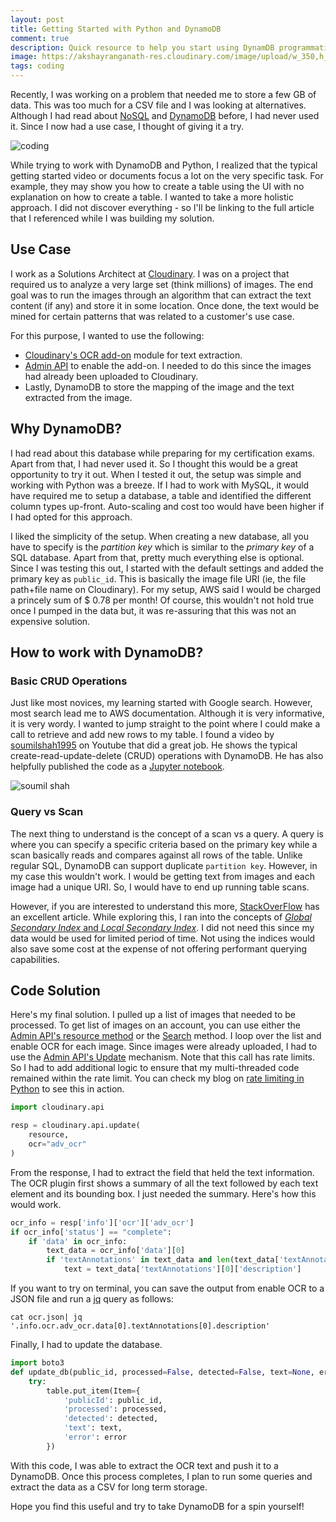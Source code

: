 ```yaml
---
layout: post
title: Getting Started with Python and DynamoDB
comment: true
description: Quick resource to help you start using DynamDB programmatically through Python.
image: https://akshayranganath-res.cloudinary.com/image/upload/w_350,h_350,f_auto,q_auto/blog/pexels-photo-169573.jpg
tags: coding
---
```


Recently, I was working on a problem that needed me to store a few GB of data. This was too much for a CSV file and I was looking at alternatives. Although I had read about [NoSQL](https://en.wikipedia.org/wiki/NoSQL) and [DynamoDB](https://aws.amazon.com/dynamodb/) before, I had never used it. Since I now had a use case, I thought of giving it a try.

![coding](https://akshayranganath-res.cloudinary.com/image/upload/w_600,h_400,f_auto,q_auto,dpr_1.5/blog/pexels-photo-169573.jpg)

While trying to work with DynamoDB and Python, I realized that the typical getting started video or documents focus a lot on the very specific task. For example, they may show you how to create a table using the UI with no explanation on how to create a table. I wanted to take a more holistic approach. I did not discover everything - so I'll be linking to the full article that I referenced while I was building my solution.

## Use Case

I work as a Solutions Architect at [Cloudinary](https://cloudinary.com/). I was on a project that required us to analyze a very large set (think millions) of images. The end goal was to run the images through an algorithm that can extract the text content (if any) and store it in some location. Once done, the text would be mined for certain patterns that was related to a customer's use case.

For this purpose, I wanted to use the following:

* [Cloudinary's OCR add-on](https://cloudinary.com/documentation/ocr_text_detection_and_extraction_addon) module for text extraction.
* [Admin API](https://cloudinary.com/documentation/admin_api#update_details_of_an_existing_resource) to enable the add-on. I needed to do this since the images had already been uploaded to Cloudinary.
* Lastly, DynamoDB to store the mapping of the image and the text extracted from the image.

## Why DynamoDB?

I had read about this database while preparing for my certification exams. Apart from that, I had never used it. So I thought this would be a great opportunity to try it out. When I tested it out, the setup was simple and working with Python was a breeze. If I had to work with MySQL, it would have required me to setup a database, a table and identified the different column types up-front. Auto-scaling and cost too would have been higher if I had opted for this approach.

I liked the simplicity of the setup. When creating a new database, all you have to specify is the *partition key* which is similar to the *primary key* of a SQL database. Apart from that, pretty much everything else is optional. Since I was testing this out, I started with the default settings and added the primary key as `public_id`. This is basically the image file URI (ie, the file path+file name on Cloudinary). For my setup, AWS said I would be charged a princely sum of $ 0.78 per month! Of course, this wouldn't not hold true once I pumped in the data but, it was re-assuring that this was not an expensive solution.

## How to work with DynamoDB?

### Basic CRUD Operations

Just like most novices, my learning started with Google search. However, most search lead me to AWS documentation. Although it is very informative, it is very wordy. I wanted to jump straight to the point where I could make a call to retrieve and add new rows to my table. I found a video by [soumilshah1995](https://www.youtube.com/watch?v=Al1xwYhQ-BM) on Youtube that did a great job. He shows the typical create-read-update-delete (CRUD) operations with DynamoDB. He has also helpfully published the code as a [Jupyter notebook](https://github.com/soumilshah1995/Learn-AWS-with-Python-Boto-3/blob/master/Youtube%20DynamoDB.ipynb).

![soumil shah](https://akshayranganath-res.cloudinary.com/image/upload/f_auto,q_auto,w_350,h_250,e_unsharp_mask/blog/soumilshah1995.png)


### Query vs Scan

The next thing to understand is the concept of a scan vs a query. A query is where you can specify a specific criteria based on the primary key while a scan basically reads and compares against all rows of the table. Unlike regular SQL, DynamoDB can support duplicate `partition key`. However, in my case this wouldn't work. I would be getting text from images and each image had a unique URI. So, I would have to end up running table scans.

However, if you are interested to understand this more, [StackOverFlow](https://stackoverflow.com/questions/43452219/what-is-the-difference-between-scan-and-query-in-dynamodb-when-use-scan-query) has an excellent article. While exploring this, I ran into the concepts of [_Global Secondary Index_ and _Local Secondary Index_](https://docs.aws.amazon.com/amazondynamodb/latest/developerguide/bp-indexes-general.html). I did not need this since my data would be used for limited period of time. Not using the indices would also save some cost at the expense of not offering performant querying capabilities.

## Code Solution

Here's my final solution. I pulled up a list of images that needed to be processed. To get list of images on an account, you can use either the [Admin API's resource method](https://cloudinary.com/documentation/admin_api#get_resources) or the [Search](https://cloudinary.com/documentation/search_api) method. I loop over the list and enable OCR for each image. Since images were already uploaded, I had to use the [Admin API's Update](https://cloudinary.com/documentation/admin_api#update_details_of_an_existing_resource) mechanism. Note that this call has rate limits. So I had to add additional logic to ensure that my multi-threaded code remained within the rate limit. You can check my blog on [rate limiting in Python](https://akshayranganath.github.io/Rate-Limiting-With-Python/) to see this in action.


```python
import cloudinary.api

resp = cloudinary.api.update(
    resource,
    ocr="adv_ocr"
)
```

From the response, I had to extract the field that held the text information. The OCR plugin first shows a summary of all the text followed by each text element and its bounding box. I just needed the summary. Here's how this would work.

```python
ocr_info = resp['info']['ocr']['adv_ocr']
if ocr_info['status'] == "complete":    
    if 'data' in ocr_info:        
        text_data = ocr_info['data'][0]
        if 'textAnnotations' in text_data and len(text_data['textAnnotations']) > 0 and 'description' in text_data['textAnnotations'][0]:            
            text = text_data['textAnnotations'][0]['description']
```

If you want to try on terminal, you can save the output from enable OCR to a JSON file and run a [jq](https://stedolan.github.io/jq/) query as follows:

```
cat ocr.json| jq '.info.ocr.adv_ocr.data[0].textAnnotations[0].description'
```

Finally, I had to update the database.

```python
import boto3
def update_db(public_id, processed=False, detected=False, text=None, error=None):
    try:
        table.put_item(Item={
            'publicId': public_id,
            'processed': processed,
            'detected': detected,
            'text': text,
            'error': error
        })
```

With this code, I was able to extract the OCR text and push it to a DynamoDB. Once this process completes, I plan to run some queries and extract the data as a CSV for long term storage.

Hope you find this useful and try to take DynamoDB for a spin yourself!